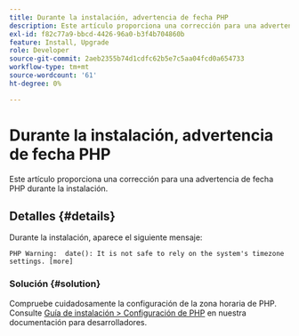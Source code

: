 ```yaml
---
title: Durante la instalación, advertencia de fecha PHP
description: Este artículo proporciona una corrección para una advertencia de fecha PHP durante la instalación.
exl-id: f82c77a9-bbcd-4426-96a0-b3f4b704860b
feature: Install, Upgrade
role: Developer
source-git-commit: 2aeb2355b74d1cdfc62b5e7c5aa04fcd0a654733
workflow-type: tm+mt
source-wordcount: '61'
ht-degree: 0%

---
```


# Durante la instalación, advertencia de fecha PHP

Este artículo proporciona una corrección para una advertencia de fecha PHP durante la instalación.

## Detalles {#details}

Durante la instalación, aparece el siguiente mensaje:

```text
PHP Warning:  date(): It is not safe to rely on the system's timezone settings. [more]
```

### Solución {#solution}

Compruebe cuidadosamente la configuración de la zona horaria de PHP. Consulte [Guía de instalación > Configuración de PHP](https://experienceleague.adobe.com/es/docs/commerce-operations/installation-guide/prerequisites/php-settings) en nuestra documentación para desarrolladores.
